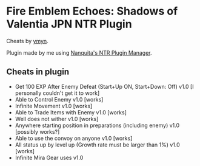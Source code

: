 # Fire Emblem Echoes: Shadows of Valentia JPN NTR Plugin

Cheats by [ymyn](https://gbatemp.net/threads/gateway-cheats.402900/page-119#post-7224932).

Plugin made by me using [Nanquita's NTR Plugin Manager](https://gbatemp.net/threads/release-ntr-plugin-manager.457613/).

## Cheats in plugin
* Get 100 EXP After Enemy Defeat (Start+Up ON, Start+Down: Off) v1.0 [I personally couldn't get it to work]
* Able to Control Enemy v1.0 [works]
* Infinite Movement v1.0 [works]
* Able to Trade Items with Enemy v1.0 [works]
* Well does not wither v1.0 [works]
* Anywhere starting position in preparations (including enemy) v1.0 [possibly works?]
* Able to use the convoy on anyone v1.0 [works]
* All status up by level up (Growth rate must be larger than 1%) v1.0 [works]
* Infinite Mira Gear uses v1.0

